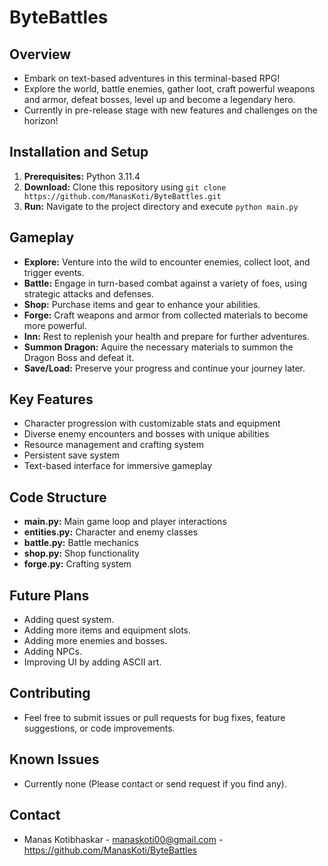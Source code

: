 # ByteBattles

## Overview

* Embark on text-based adventures in this terminal-based RPG!
* Explore the world, battle enemies, gather loot, craft powerful weapons and armor, defeat bosses, level up and become a legendary hero.
* Currently in pre-release stage with new features and challenges on the horizon!

## Installation and Setup

1. **Prerequisites:** Python 3.11.4
2. **Download:** Clone this repository using `git clone https://github.com/ManasKoti/ByteBattles.git`
3. **Run:** Navigate to the project directory and execute `python main.py`

## Gameplay

* **Explore:** Venture into the wild to encounter enemies, collect loot, and trigger events.
* **Battle:** Engage in turn-based combat against a variety of foes, using strategic attacks and defenses.
* **Shop:** Purchase items and gear to enhance your abilities.
* **Forge:** Craft weapons and armor from collected materials to become more powerful.
* **Inn:** Rest to replenish your health and prepare for further adventures.
* **Summon Dragon:** Aquire the necessary materials to summon the Dragon Boss and defeat it.
* **Save/Load:** Preserve your progress and continue your journey later.

## Key Features

* Character progression with customizable stats and equipment
* Diverse enemy encounters and bosses with unique abilities
* Resource management and crafting system
* Persistent save system
* Text-based interface for immersive gameplay

## Code Structure

* **main.py:** Main game loop and player interactions
* **entities.py:** Character and enemy classes
* **battle.py:** Battle mechanics
* **shop.py:** Shop functionality
* **forge.py:** Crafting system

## Future Plans

* Adding quest system.
* Adding more items and equipment slots.
* Adding more enemies and bosses.
* Adding NPCs.
* Improving UI by adding ASCII art.

## Contributing

* Feel free to submit issues or pull requests for bug fixes, feature suggestions, or code improvements.

## Known Issues

* Currently none (Please contact or send request if you find any).

## Contact

* Manas Kotibhaskar - manaskoti00@gmail.com - https://github.com/ManasKoti/ByteBattles
